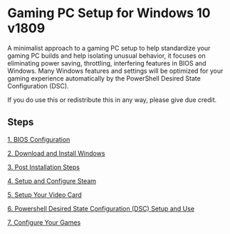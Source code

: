 # Gaming PC Setup for Windows 10 v1809
A minimalist approach to a gaming PC setup to help standardize your gaming PC builds and help isolating unusual behavior, it focuses on eliminating power saving, throttling, interfering features in BIOS and Windows. Many Windows features and settings will be optimized for your gaming experience automatically by the PowerShell Desired State Configuration (DSC).

If you do use this or redistribute this in any way, please give due credit.

## Steps
[1. BIOS Configuration](BIOS/README.md)

[2. Download and Install Windows](INSTALLWIN/README.md)

[3. Post Installation Steps](POSTINSTALL/README.md)

[4. Setup and Configure Steam](STEAM/README.md)

[5. Setup Your Video Card](VIDEOCARD/README.md)

[6. Powershell Desired State Configuration (DSC) Setup and Use](PSDSC/README.md)

[7. Configure Your Games](GAMECONFIGS/README.md)
